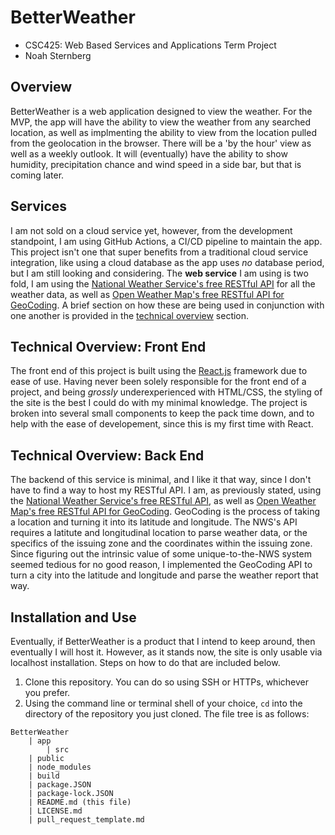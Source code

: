 # BetterWeather
- CSC425: Web Based Services and Applications Term Project
- Noah Sternberg

## Overview
BetterWeather is a web application designed to view the weather. For the MVP, the app will have the ability to view the weather from any searched 
location, as well as implmenting the ability to view from the location pulled from the geolocation in the browser. There will be a 'by the hour' view as well
as a weekly outlook. It will (eventually) have the ability to show humidity, precipitation chance and wind speed in a side bar, but that is coming later.

## Services
I am not sold on a cloud service yet, however, from the development standpoint, I am using GitHub Actions, a CI/CD pipeline to maintain the app. This project isn't one that super benefits from a traditional cloud service integration, like using a cloud database as the app uses *no* database period, but I am still looking and considering. The **web service** I am using is two fold, I am using the [National Weather Service's free RESTful API](https://www.weather.gov/documentation/services-web-api) for all the weather data, as well as [Open Weather Map's free RESTful API for GeoCoding](https://openweathermap.org/api/geocoding-api). A brief section on how these are being used in conjunction with one another is provided in the [technical overview](#technical-overview-back-end) section.

## Technical Overview: Front End
The front end of this project is built using the [React.js](https://react.dev/) framework due to ease of use. Having never been solely responsible for the front end
of a project, and being *grossly* underexperienced with HTML/CSS, the styling of the site is the best I could do with my minimal knowledge. The project is broken into several small components to keep the pack time down, and to help with the ease of developement, since this is my first time with React.

## Technical Overview: Back End
The backend of this service is minimal, and I like it that way, since I don't have to find a way to host my RESTful API. I am, as previously stated, using the 
[National Weather Service's free RESTful API](https://www.weather.gov/documentation/services-web-api), as well as [Open Weather Map's free RESTful API for GeoCoding](https://openweathermap.org/api/geocoding-api). GeoCoding is the process of taking a location and turning it into its latitude and longitude. The NWS's API requires a latitute and longitudinal location to parse weather data, or the specifics of the issuing zone and the coordinates within the issuing zone. Since figuring out the intrinsic value of some unique-to-the-NWS system seemed tedious for no good reason, I implemented the GeoCoding API to turn a city into the latitude and longitude and parse the weather report that way.

## Installation and Use

Eventually, if BetterWeather is a product that I intend to keep around, then eventually I will host it. However, as it stands now, the site is only usable via localhost installation. Steps on how to do that are included below.

1) Clone this repository. You can do so using SSH or HTTPs, whichever you prefer.
2) Using the command line or terminal shell of your choice, `cd` into the directory of the repository you just cloned. The file tree is as follows:

```
BetterWeather
    | app
        | src
	| public
	| node_modules
	| build
	| package.JSON
	| package-lock.JSON
    | README.md (this file)
    | LICENSE.md
    | pull_request_template.md
```
